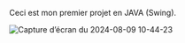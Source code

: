 Ceci est mon premier projet en JAVA (Swing).

![Capture d’écran du 2024-08-09 10-44-23](https://github.com/user-attachments/assets/ad48b3a1-054f-4cb1-99ff-b1e0c54073f2)
